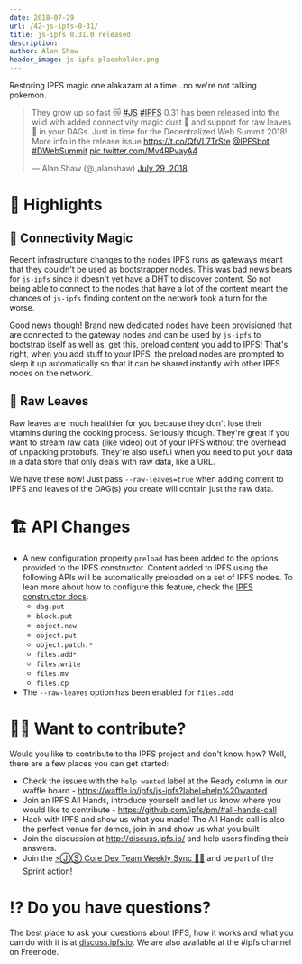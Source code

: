 ```yaml
---
date: 2018-07-29
url: /42-js-ipfs-0-31/
title: js-ipfs 0.31.0 released
description:
author: Alan Shaw
header_image: js-ipfs-placeholder.png
---
```


Restoring IPFS magic one alakazam at a time...no we're not talking pokemon.

<blockquote class="twitter-tweet" data-lang="en"><p lang="en" dir="ltr">They grow up so fast 😿 <a href="https://twitter.com/hashtag/JS?src=hash&amp;ref_src=twsrc%5Etfw">#JS</a> <a href="https://twitter.com/hashtag/IPFS?src=hash&amp;ref_src=twsrc%5Etfw">#IPFS</a> 0.31 has been released into the wild with added connectivity magic dust 🧚 and support for raw leaves 🌿 in your DAGs. Just in time for the Decentralized Web Summit 2018! More info in the release issue <a href="https://t.co/QfVL7TrSte">https://t.co/QfVL7TrSte</a> <a href="https://twitter.com/IPFSbot?ref_src=twsrc%5Etfw">@IPFSbot</a> <a href="https://twitter.com/hashtag/DWebSummit?src=hash&amp;ref_src=twsrc%5Etfw">#DWebSummit</a> <a href="https://t.co/Mv4RPvayA4">pic.twitter.com/Mv4RPvayA4</a></p>&mdash; Alan Shaw (@_alanshaw) <a href="https://twitter.com/_alanshaw/status/1023505986747883521?ref_src=twsrc%5Etfw">July 29, 2018</a></blockquote>
<script async src="https://platform.twitter.com/widgets.js" charset="utf-8"></script>

# 🔦 Highlights

## 🧚 Connectivity Magic

Recent infrastructure changes to the nodes IPFS runs as gateways meant that they couldn't be used as bootstrapper nodes. This was bad news bears for `js-ipfs` since it doesn't yet have a DHT to discover content. So not being able to connect to the nodes that have a lot of the content meant the chances of `js-ipfs` finding content on the network took a turn for the worse.

Good news though! Brand new dedicated nodes have been provisioned that are connected to the gateway nodes and can be used by `js-ipfs` to bootstrap itself as well as, get this, preload content you add to IPFS! That's right, when you add stuff to your IPFS, the preload nodes are prompted to slerp it up automatically so that it can be shared instantly with other IPFS nodes on the network.

## 🌿 Raw Leaves

Raw leaves are much healthier for you because they don't lose their vitamins during the cooking process. Seriously though. They're great if you want to stream raw data (like video) out of your IPFS without the overhead of unpacking protobufs. They're also useful when you need to put your data in a data store that only deals with raw data, like a URL.

We have these now! Just pass `--raw-leaves=true` when adding content to IPFS and leaves of the DAG(s) you create will contain just the raw data.

# 🏗 API Changes

- A new configuration property `preload` has been added to the options provided to the IPFS constructor. Content added to IPFS using the following APIs will be automatically preloaded on a set of IPFS nodes. To lean more about how to configure this feature, check the [IPFS constructor docs](https://github.com/ipfs/js-ipfs#ipfs-constructor).
  - `dag.put`
  - `block.put`
  - `object.new`
  - `object.put`
  - `object.patch.*`
  - `files.add*`
  - `files.write`
  - `files.mv`
  - `files.cp`
- The `--raw-leaves` option has been enabled for `files.add`

# 🙌🏽 Want to contribute?

Would you like to contribute to the IPFS project and don't know how? Well, there are a few places you can get started:

- Check the issues with the `help wanted` label at the Ready column in our waffle board - https://waffle.io/ipfs/js-ipfs?label=help%20wanted
- Join an IPFS All Hands, introduce yourself and let us know where you would like to contribute - https://github.com/ipfs/pm/#all-hands-call
- Hack with IPFS and show us what you made! The All Hands call is also the perfect venue for demos, join in and show us what you built
- Join the discussion at http://discuss.ipfs.io/ and help users finding their answers.
- Join the [⚡️ⒿⓈ Core Dev Team Weekly Sync 🙌🏽](https://github.com/ipfs/pm/issues/650) and be part of the Sprint action!

# ⁉️ Do you have questions?

The best place to ask your questions about IPFS, how it works and what you can do with it is at [discuss.ipfs.io](http://discuss.ipfs.io). We are also available at the #ipfs channel on Freenode.
